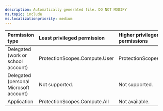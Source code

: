 ```yaml
---
description: Automatically generated file. DO NOT MODIFY
ms.topic: include
ms.localizationpriority: medium
---
```


|Permission type|Least privileged permission|Higher privileged permissions|
|:---|:---|:---|
|Delegated (work or school account)|ProtectionScopes.Compute.User|ProtectionScopes.Compute.All|
|Delegated (personal Microsoft account)|Not supported.|Not supported.|
|Application|ProtectionScopes.Compute.All|Not available.|

